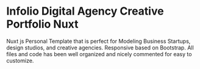 # Infolio Digital Agency Creative Portfolio Nuxt
 Nuxt js Personal Template that is perfect for Modeling Business Startups, design studios, and creative agencies. Responsive based on Bootstrap. All files and code has been well organized and nicely commented for easy to customize.
